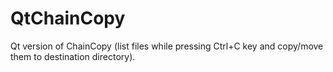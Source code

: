# QtChainCopy
Qt version of ChainCopy (list files while pressing Ctrl+C key and copy/move them to destination directory).
